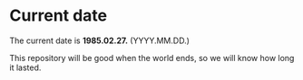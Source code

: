 # Current date

The current date is **1985.02.27.** (YYYY.MM.DD.)

This repository will be good when the world ends, so we will know how long it lasted.